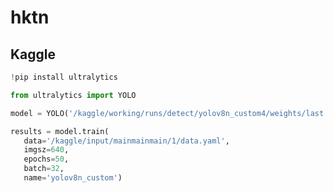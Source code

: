 # hktn

## Kaggle

```python
!pip install ultralytics
```

```python
from ultralytics import YOLO

model = YOLO('/kaggle/working/runs/detect/yolov8n_custom4/weights/last.pt')

results = model.train(
   data='/kaggle/input/mainmainmain/1/data.yaml',
   imgsz=640,
   epochs=50,
   batch=32,
   name='yolov8n_custom')
```
